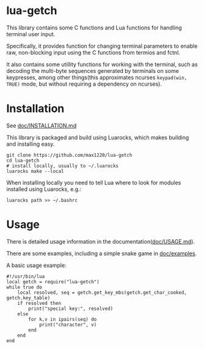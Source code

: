 # lua-getch

This library contains some C functions and Lua functions for handling
terminal user input.

Specifically, it provides function for changing terminal parameters
to enable raw, non-blocking input using the C functions from termios and
fctnl.

It also contains some utillity functions for working with the terminal,
such as decoding the multi-byte sequences generated by terminals on
some keypresses, among other things(this approximates ncurses
`keypad(win, TRUE)` mode, but without requiring a dependency on ncurses).





# Installation

See [doc/INSTALLATION.md](doc/INSTALLATION.md)

This library is packaged and build using Luarocks, which makes building
and installing easy.

```
git clone https://github.com/max1220/lua-getch
cd lua-getch
# install locally, usually to ~/.luarocks
luarocks make --local
```

When installing locally you need to tell Lua where to look for modules
installed using Luarocks, e.g.:

```
luarocks path >> ~/.bashrc
```





# Usage

There is detailed usage information in the documentation([doc/USAGE.md](doc/USAGE.md)).

There are some examples, including a simple snake game in [doc/examples](doc/examples).

A basic usage example:

```
#!/usr/bin/lua
local getch = require("lua-getch")
while true do
	local resolved, seq = getch.get_key_mbs(getch.get_char_cooked, getch.key_table)
	if resolved then
		print("special key:", resolved)
	else
		for k,v in ipairs(seq) do
			print("character", v)
		end
	end
end
```
